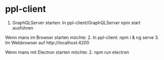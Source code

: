 # ppl-client


1. GraphQLServer starten: In ppl-client/GraphQLServer npm start ausführen

Wenn mans im Browser starten möchte:
2. In ppl-client: npm i & ng serve
3. Im Webbrowser auf http://localhost:4200

Wenn mans mit Electron starten möchte:
2. npm run electron
